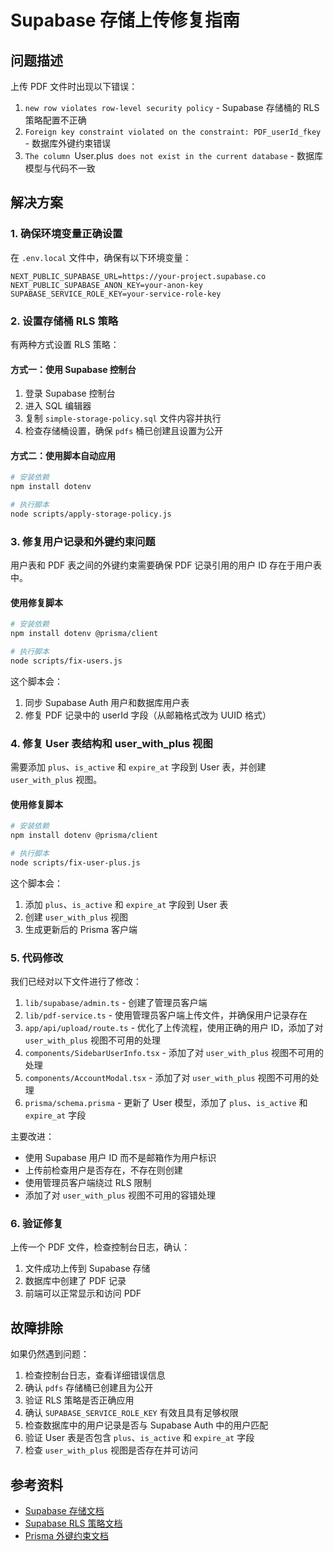 # Supabase 存储上传修复指南

## 问题描述

上传 PDF 文件时出现以下错误：

1. `new row violates row-level security policy` - Supabase 存储桶的 RLS 策略配置不正确
2. `Foreign key constraint violated on the constraint: PDF_userId_fkey` - 数据库外键约束错误
3. `The column `User.plus` does not exist in the current database` - 数据库模型与代码不一致

## 解决方案

### 1. 确保环境变量正确设置

在 `.env.local` 文件中，确保有以下环境变量：

```
NEXT_PUBLIC_SUPABASE_URL=https://your-project.supabase.co
NEXT_PUBLIC_SUPABASE_ANON_KEY=your-anon-key
SUPABASE_SERVICE_ROLE_KEY=your-service-role-key
```

### 2. 设置存储桶 RLS 策略

有两种方式设置 RLS 策略：

#### 方式一：使用 Supabase 控制台

1. 登录 Supabase 控制台
2. 进入 SQL 编辑器
3. 复制 `simple-storage-policy.sql` 文件内容并执行
4. 检查存储桶设置，确保 `pdfs` 桶已创建且设置为公开

#### 方式二：使用脚本自动应用

```bash
# 安装依赖
npm install dotenv

# 执行脚本
node scripts/apply-storage-policy.js
```

### 3. 修复用户记录和外键约束问题

用户表和 PDF 表之间的外键约束需要确保 PDF 记录引用的用户 ID 存在于用户表中。

#### 使用修复脚本

```bash
# 安装依赖
npm install dotenv @prisma/client

# 执行脚本
node scripts/fix-users.js
```

这个脚本会：
1. 同步 Supabase Auth 用户和数据库用户表
2. 修复 PDF 记录中的 userId 字段（从邮箱格式改为 UUID 格式）

### 4. 修复 User 表结构和 user_with_plus 视图

需要添加 `plus`、`is_active` 和 `expire_at` 字段到 User 表，并创建 `user_with_plus` 视图。

#### 使用修复脚本

```bash
# 安装依赖
npm install dotenv @prisma/client

# 执行脚本
node scripts/fix-user-plus.js
```

这个脚本会：
1. 添加 `plus`、`is_active` 和 `expire_at` 字段到 User 表
2. 创建 `user_with_plus` 视图
3. 生成更新后的 Prisma 客户端

### 5. 代码修改

我们已经对以下文件进行了修改：

1. `lib/supabase/admin.ts` - 创建了管理员客户端
2. `lib/pdf-service.ts` - 使用管理员客户端上传文件，并确保用户记录存在
3. `app/api/upload/route.ts` - 优化了上传流程，使用正确的用户 ID，添加了对 `user_with_plus` 视图不可用的处理
4. `components/SidebarUserInfo.tsx` - 添加了对 `user_with_plus` 视图不可用的处理
5. `components/AccountModal.tsx` - 添加了对 `user_with_plus` 视图不可用的处理
6. `prisma/schema.prisma` - 更新了 User 模型，添加了 `plus`、`is_active` 和 `expire_at` 字段

主要改进：
- 使用 Supabase 用户 ID 而不是邮箱作为用户标识
- 上传前检查用户是否存在，不存在则创建
- 使用管理员客户端绕过 RLS 限制
- 添加了对 `user_with_plus` 视图不可用的容错处理

### 6. 验证修复

上传一个 PDF 文件，检查控制台日志，确认：

1. 文件成功上传到 Supabase 存储
2. 数据库中创建了 PDF 记录
3. 前端可以正常显示和访问 PDF

## 故障排除

如果仍然遇到问题：

1. 检查控制台日志，查看详细错误信息
2. 确认 `pdfs` 存储桶已创建且为公开
3. 验证 RLS 策略是否正确应用
4. 确认 `SUPABASE_SERVICE_ROLE_KEY` 有效且具有足够权限
5. 检查数据库中的用户记录是否与 Supabase Auth 中的用户匹配
6. 验证 User 表是否包含 `plus`、`is_active` 和 `expire_at` 字段
7. 检查 `user_with_plus` 视图是否存在并可访问

## 参考资料

- [Supabase 存储文档](https://supabase.com/docs/guides/storage)
- [Supabase RLS 策略文档](https://supabase.com/docs/guides/auth/row-level-security)
- [Prisma 外键约束文档](https://www.prisma.io/docs/concepts/components/prisma-schema/relations) 
